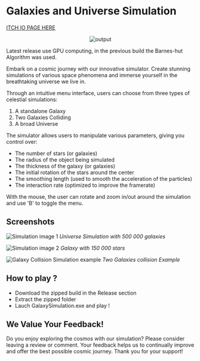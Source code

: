 # Galaxies and Universe Simulation 

[ITCH IO PAGE HERE](https://nosleepnoe.itch.io/galaxy-simulator)


<p align="center">
  <img src="https://github.com/user-attachments/assets/38f96514-dd03-4ac5-8063-6d532f6cc1d4" alt="output">
</p>

Latest release use GPU computing, in the previous build the Barnes-hut Algorithm was used.

Embark on a cosmic journey with our innovative simulator. Create stunning simulations of various space phenomena and immerse yourself in the breathtaking universe we live in.

Through an intuitive menu interface, users can choose from three types of celestial simulations:

1. A standalone Galaxy
2. Two Galaxies Colliding
3. A broad Universe

The simulator allows users to manipulate various parameters, giving you control over:

- The number of stars (or galaxies)
- The radius of the object being simulated
- The thickness of the galaxy (or galaxies)
- The initial rotation of the stars around the center
- The smoothing length (used to smooth the acceleration of the particles)
- The interaction rate (optimized to improve the framerate)

With the mouse, the user can rotate and zoom in/out around the simulation and use 'B' to toggle the menu.

## Screenshots

![Simulation image 1](https://img.itch.zone/aW1nLzEyODQ3ODMyLnBuZw==/original/JqZErP.png)
*Universe Simulation with 500 000 galaxies*

![Simulation image 2](https://img.itch.zone/aW1nLzEyODQ3ODMwLnBuZw==/original/qriNpl.png)
*Galaxy with 150 000 stars*

![Galaxy Collision Simulation example](https://img.itch.zone/aW1nLzEyODQ3ODA4LnBuZw==/original/DBiWG1.png)
*Two Galaxies collision Example*

## How to play ? 

* Download the zipped build in the Release section
* Extract the zipped folder 
* Lauch GalaxySimulation.exe and play !
  
## We Value Your Feedback!

Do you enjoy exploring the cosmos with our simulation? Please consider leaving a review or comment. Your feedback helps us to continually improve and offer the best possible cosmic journey. Thank you for your support!
